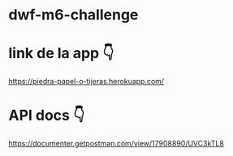 # dwf-m6-challenge
# link de la app 👇
https://piedra-papel-o-tijeras.herokuapp.com/

# API docs 👇
https://documenter.getpostman.com/view/17908890/UVC3kTL8
